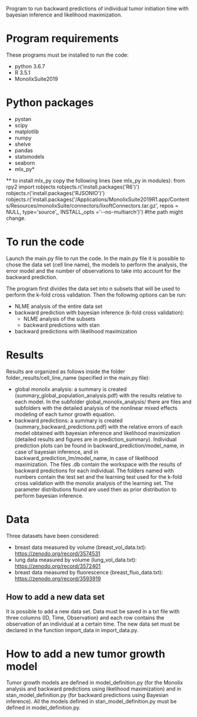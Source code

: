 Program to run backward predictions of individual tumor initiation time with bayesian inference and likelihood maximization.

# Program requirements
These programs must be installed to run the code:
- python 3.6.7
- R 3.5.1
- MonolixSuite2019

# Python packages
- pystan
- scipy
- matplotlib
- numpy
- shelve
- pandas
- statsmodels
- seaborn
- mlx_py*

** to install mlx_py copy the following lines (see mlx_py in modules):
from rpy2 import robjects
robjects.r('install.packages(\'R6\')')
robjects.r('install.packages(\'RJSONIO\')')
robjects.r('install.packages(\'/Applications/MonolixSuite2019R1.app/Contents/Resources/monolixSuite/connectors/lixoftConnectors.tar.gz\', repos = NULL, type=\'source\',, INSTALL_opts =\'--no-multiarch\')') #the path might change.

# To run the code
Launch the main.py file to run the code. In the main.py file it is possible to chose the data set (cell line name),
the models to perform the analysis, the error model and the number of observations to take into account for the backward prediction.

The program first divides the data set into n subsets that will be used to perform the k-fold cross validation.
Then the following options can be run:
- NLME analysis of the entire data set
- backward prediction with bayesian inference (k-fold cross validation):
  - NLME analysis of the subsets
  - backward predictions with stan
- backward predictions with likelihood maximization

# Results
Results are organized as follows inside the folder folder_results/cell_line_name (specified in the main.py file):
-  global monolix analysis: a summary is created (summary_global_population_analysis.pdf) with the results relative to each model. In the subfolder global_monolix_analysis/ there are files and subfolders with the detailed analysis of the nonlinear mixed effects modeling of each tumor growth equation.
- backward predictions: a summary is created (summary_backward_predictions.pdf) with the relative errors of each model obtained with bayesian inference and likelihood maximization (detailed results and figures are in prediction_summary). Individual prediction plots can be found in backward_prediction/model_name, in case of bayesian inference, and in backward_prediction_lm/model_name, in case of likelihood maximization. The files .db contain the workspace with the results of backward predictions for each individual.
The folders named with numbers contain the test set and the learning test used for the k-fold cross validation with the monolix analysis of the learning set. The parameter distributions found are used then as prior distribution to perform bayesian inference.

# Data
Three datasets have been considered:
- breast data measured by volume (breast_vol_data.txt): https://zenodo.org/record/3574531
- lung data measured by volume (lung_vol_data.txt): https://zenodo.org/record/3572401
- breast data measured by fluorescence (breast_fluo_data.txt): https://zenodo.org/record/3593919
## How to add a new data set
It is possible to add a new data set. Data must be saved in a txt file with three columns (ID, Time, Observation) and each row contains the observation of an individual at a certain time. The new data set must be declared in the function import_data in import_data.py.

# How to add a new tumor growth model
Tumor growth models are defined in model_definition.py (for the Monolix analysis and backward predictions using likelihood maximization) and in stan_model_definition.py (for backward predictions using Bayesian inference).
All the models defined in stan_model_definition.py must be defined in model_definition.py.
